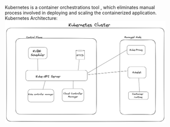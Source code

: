 Kubernetes is a container orchestrations tool , which eliminates manual process involved in deploying and scaling the containerized application.
Kubernetes Architecture:
![Alt text](image-2.png)